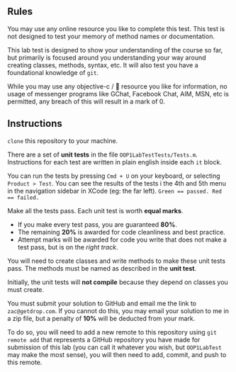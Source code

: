 Rules
---------------

You may use any online resource you like to complete this test. This test is not designed to test your memory of method names or documentation.

This lab test is designed to show your understanding of the course so far, but primarily is focused around you understanding your way around creating classes, methods, syntax, etc. It will also test you have a foundational knowledge of `git`.

While you may use any objective-c /  resource you like for information, no usage of messenger programs like GChat, Facebook Chat, AIM, MSN, etc is permitted, any breach of this will result in a mark of 0.

Instructions
---------------

`clone` this repository to your machine.

There are a set of **unit tests** in the file `OOP1LabTestTests/Tests.m`. Instructions for each test are written in plain english inside each `it` block.

You can run the tests by pressing `Cmd + U` on your keyboard, or selecting `Product > Test`. You can see the results of the tests i the 4th and 5th menu in the navigation sidebar in XCode (eg: the far left). `Green == passed. Red == failed.`

Make all the tests pass. Each unit test is worth **equal marks**.

- If you make every test pass, you are guaranteed **80%**.
- The remaining **20%** is awarded for code cleanliness and best practice.
- Attempt marks will be awarded for code you write that does not make a test pass, but is on the *right track*.

You will need to create classes and write methods to make these unit tests pass. The methods must be named as described in the **unit test**.

Initially, the unit tests will **not compile** because they depend on classes you must create.

You must submit your solution to GitHub and email me the link to `zac@getdrop.com`. If you cannot do this, you may email your solution to me in a zip file, but a penalty of **10%** will be deducted from your mark.

To do so, you will need to add a new remote to this repository using `git remote add` that represents a GitHub repository you have made for submission of this lab (you can call it whatever you wish, but `OOP1LabTest` may make the most sense), you will then need to add, commit, and push to this remote.







